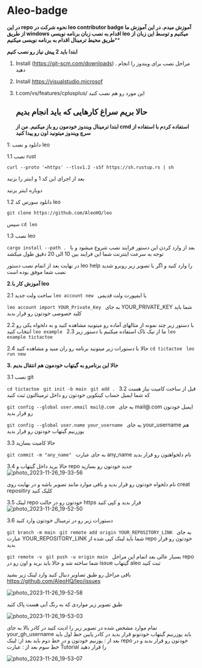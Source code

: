 # Aleo-badge
**در این repo نحوه شرکت در leo contributor badge آموزش میدم.
در این آموزش ما از طریق windows اقدام به نصب زبان برنامه نویسی leo میکنیم و توسط این زبان از طریق محیط ترمینال اقدام به برنامه نویسی میکنیم****

**ابتدا باید 2 پیش نیاز رو نصب کنیم**


1. Install (https://git-scm.com/downloads)
. مراحل نصب برای ویندوز را انجام دهید
2. Install https://visualstudio.microsof
3. t.com/vs/features/cplusplus/
   این مورد رو هم نصب کنبد


   حالا بریم سراغ کارهایی که باید انجام بدیم
   ----------------------------------------------------------------------------------------------------
   **ابتدا ترمینال ویندوز خودمون رو باز میکنیم. من از cmd استفاده کردم با استفاده از سرچ ویندوز میتونید اون رو پیدا کنید**

  1: دانلود و نصب leo

   1.1 نصب rust
  
   `curl --proto '=https' --tlsv1.2 -sSf https://sh.rustup.rs | sh
`
   
بعد از اجرای این کد 1 و اینتر را بزنید

دوباره اینتر بزنید

1.2 دانلود سورس کد leo

`git clone https://github.com/AleoHQ/leo`

سپس 
`cd leo`

1.3 نصب leo

`cargo install --path .
`
بعد از وارد کردن این دستور فرایند نصب شروع میشود و با توجه به سرعت اینترنت شما این فرایند بین 10 الی 20 دقیق طول میکشد

در نهایت بعد از اتمام نصب دستور leo help را وارد کنید و اگر با تصویر زیر روبرو شدید نصب شما موفق بوده است


**2.آموزش کار با leo**

2.1 ساخت ولت جدید
`leo account new
`
یا ایمپورت ولت قدیمی 

`leo account import YOUR_Private_Key
`
به جای YOUR_PRIVATE_KEY شما باید کلید خصوصی خودتون رو قرار بدید

2.2 با دستور زیر چند نمونه از مثالهای آماده رو میتونید مشاهده کنید و به دلخواه یکی رو انتخاب کنید
`leo example
`
2.3 ما از تیک تاک استفاده میکنیم با دستور زیر
`leo example tictactoe
`

2.4 حالا با دستورات زیر میتونید برنامه رو ران منید و مشاهده کنید
`cd tictactoe
`
`leo run new
`

**3. حالا این برنامرو به گیتهاب خودمون هم انتقال بدیم**

3.1 نصب git 

`cd tictactoe
`
`git init -b main
`
`git add .
`
3.2 قبل از ساخت کامیت نیاز هست که شما ایمیل حساب کیتکوین خودتون رو داخل ترمینالتون ثبت کنید

`git config --global user.email mail@.com
`
به جای mail@.com ایمیل خودتون رو قرار بدید 

`git config --global user.name your_username
`
به جای your_username هم یوزرنیم گیتهاب خودتون رو قرار بدید


3.3 حالا کامیت بسازید 


`git commit -m "any_name"
`
به جای عبارت any_name نام دلخواهتون رو قرار بدید

3.4 حالا برید داخل گیتهاب و repo جدید خودتون رو بسازید 
![photo_2023-11-26_19-33-56](https://github.com/ahmadam3/aleojon/assets/56671244/464b4aa7-fac0-4fac-b75a-80f8edeef826)

نام دلخواه خودتون رو قرار بدید و باقی موارد مانند تصویر باشه و در نهایت روی creat repositiry کلیک کنید

3.5 لینک repo خودتون رو در حالت https قرار بدید و کپی کنید
![photo_2023-11-26_19-52-50](https://github.com/ahmadam3/aleojon/assets/56671244/425ea37c-f66e-43d3-a48e-6bece01c4e70)

3.6 دستورات زیر رو در ترمینال خودتون وارد کنید

`git branch -m main
`
`git remote add origin YOUR_REPOSITORY_LINK
`
به جای عبارت YOUR_REPOSITORY_LINK شما باید لینک کپی شده از repo خودتون رو قرار بدید

`git remote -v
`
`git push -u origin main
`
بسیار عالی بعد اتمام این مراحل repo شما ساخته شد و حالا باید برید و اون رو در issue گیتهاب aleo ثبت کنید



باقی مراحل رو طبق تصاویر دنبال کنید
وارد لینک زیر بشید
https://github.com/AleoHQ/leo/issues

![photo_2023-11-26_19-52-58](https://github.com/ahmadam3/aleojon/assets/56671244/9a75cc3e-4df7-4a29-83a3-b7648e5c2028)


طبق تصویر زیر مواردی که به رنگ آبی هست پاک کنید

![photo_2023-11-26_19-53-03](https://github.com/ahmadam3/aleojon/assets/56671244/6f4b7e14-38c1-4d8b-bd93-cb30a68387a4)


تمام موارد مشخص شده در تصویر زیر را ادیت کنید
در کادر بالا به جای your_gh_username باید یوزرنیم گیتهاب خودتونو قرار بدید
در کادر پایین خط اول باید بعد از : یوزنیم خودتون و در خط دوم باید بعد از: لینک repo خودتون رو قرار بدید و در خط سوم بعد از : عبارت Tutorial را قرار دهید


![photo_2023-11-26_19-53-07](https://github.com/ahmadam3/aleojon/assets/56671244/3cc56a00-3c2b-4567-8953-851e16ecc4a9)





